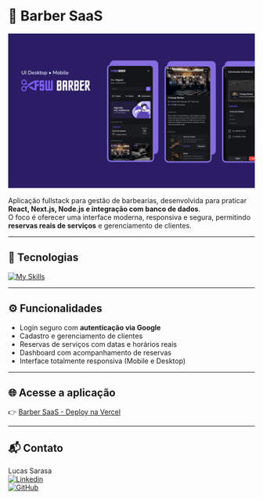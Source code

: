 # 💈 Barber SaaS

<p align="center">
  <img src="./public/capa.png" alt="Barber SaaS" width="800"/>
</p>

Aplicação fullstack para gestão de barbearias, desenvolvida para praticar **React, Next.js, Node.js e integração com banco de dados**.  
O foco é oferecer uma interface moderna, responsiva e segura, permitindo **reservas reais de serviços** e gerenciamento de clientes.

---

## 🚀 Tecnologias

[![My Skills](https://skillicons.dev/icons?i=react,nextjs,ts,tailwind,nodejs,postgres,vercel,git,github)](https://skillicons.dev)

---

## ⚙️ Funcionalidades

- Login seguro com **autenticação via Google**
- Cadastro e gerenciamento de clientes
- Reservas de serviços com datas e horários reais
- Dashboard com acompanhamento de reservas
- Interface totalmente responsiva (Mobile e Desktop)

---

## 🌐 Acesse a aplicação

👉 [Barber SaaS - Deploy na Vercel](https://project-barber-he61.vercel.app)

---

## 📬 Contato

Lucas Sarasa  
[![Linkedin](https://img.shields.io/badge/LinkedIn-blue?logo=linkedin&logoColor=white)](https://www.linkedin.com/in/lucassarasa/)  
[![GitHub](https://img.shields.io/badge/GitHub-black?logo=github&logoColor=white)](https://github.com/lucasarasa)
